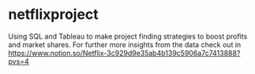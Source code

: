 # netflixproject
Using SQL and Tableau to make project finding strategies to boost profits and market shares.
For further more insights from the data check out in https://www.notion.so/Netflix-3c929d9e35ab4b139c5906a7c7413888?pvs=4
